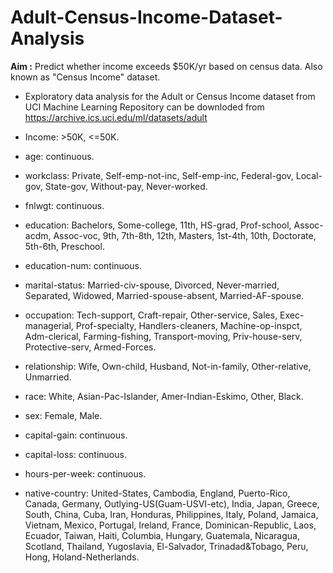 # Adult-Census-Income-Dataset-Analysis




**Aim :** Predict whether income exceeds $50K/yr based on census data. Also known as "Census Income" dataset.

- Exploratory data analysis for the Adult or Census Income dataset from UCI Machine Learning Repository can be downloded from https://archive.ics.uci.edu/ml/datasets/adult



- Income: >50K, <=50K.

- age: continuous.

- workclass: Private, Self-emp-not-inc, Self-emp-inc, Federal-gov, Local-gov, State-gov, Without-pay, Never-worked.

- fnlwgt: continuous.

- education: Bachelors, Some-college, 11th, HS-grad, Prof-school, Assoc-acdm, Assoc-voc, 9th, 7th-8th, 12th, Masters, 1st-4th, 10th, Doctorate, 5th-6th, Preschool.

- education-num: continuous.

- marital-status: Married-civ-spouse, Divorced, Never-married, Separated, Widowed, Married-spouse-absent, Married-AF-spouse.

- occupation: Tech-support, Craft-repair, Other-service, Sales, Exec-managerial, Prof-specialty, Handlers-cleaners, Machine-op-inspct, Adm-clerical, Farming-fishing, 
 Transport-moving, Priv-house-serv, Protective-serv, Armed-Forces.

- relationship: Wife, Own-child, Husband, Not-in-family, Other-relative, Unmarried.

- race: White, Asian-Pac-Islander, Amer-Indian-Eskimo, Other, Black.

- sex: Female, Male.

- capital-gain: continuous.

- capital-loss: continuous.

- hours-per-week: continuous.

- native-country: United-States, Cambodia, England, Puerto-Rico, Canada, Germany, Outlying-US(Guam-USVI-etc), India, Japan, Greece, South, China, Cuba, Iran, Honduras, 
 Philippines, Italy, Poland, Jamaica, Vietnam, Mexico, Portugal, Ireland, France, Dominican-Republic, Laos, Ecuador, Taiwan, Haiti, Columbia, Hungary, Guatemala, Nicaragua, 
 Scotland, Thailand, Yugoslavia, El-Salvador, Trinadad&Tobago, Peru, Hong, Holand-Netherlands.

